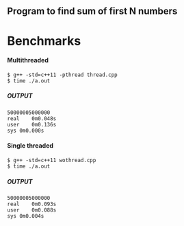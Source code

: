 ## Program to find sum of first N numbers



# Benchmarks


#### Multithreaded
```
$ g++ -std=c++11 -pthread thread.cpp 
$ time ./a.out 
```
##### OUTPUT

```
50000005000000
real	0m0.048s
user	0m0.136s
sys	0m0.000s
```

#### Single threaded
```
$ g++ -std=c++11 wothread.cpp 
$ time ./a.out 
```

##### OUTPUT

```
50000005000000
real	0m0.093s
user	0m0.088s
sys	0m0.004s
```